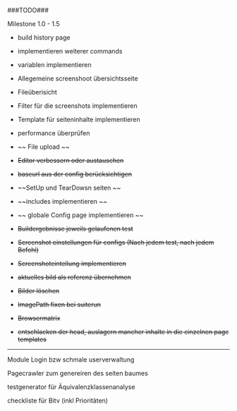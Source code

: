 ###TODO###

Milestone 1.0 - 1.5
    
* build history page
* implementieren weiterer commands
* variablen implementieren
* Allegemeine screenshoot übersichtsseite
* Fileüberisicht
* Filter für die screenshots implementieren
* Template für seiteninhalte implementieren
* performance überprüfen


* ~~ File upload ~~
* ~~Editor verbessern oder austauschen~~
* ~~baseurl aus der config berücksichtigen~~
* ~~SetUp und TearDowsn seiten ~~
* ~~includes implementieren ~~
* ~~ globale Config page implementieren ~~
* ~~Buildergebnisse jeweils gelaufenen test~~
* ~~Screenshot einstellungen für configs (Nach jedem test, nach jedem Befehl)~~
* ~~Screenshoteintellung implementieren~~
* ~~aktuelles bild als referenz übernehmen~~
* ~~Bilder löschen~~
* ~~ImagePath fixen bei suiterun~~
* ~~Browsermatrix~~
* ~~entschlacken der head, auslagern mancher inhalte in die einzelnen page templates~~

---
Module
Login bzw schmale userverwaltung

Pagecrawler zum genereiren des seiten baumes

testgenerator für Äquivalenzklassenanalyse

checkliste für Bitv (inkl Prioritäten)
